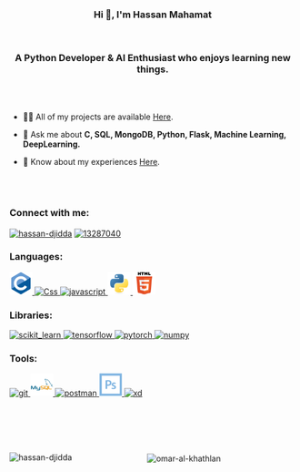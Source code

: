 <h3 align="center">Hi 👋, I'm Hassan Mahamat </h3>
<br/>
<h3 align="center">A Python Developer & AI Enthusiast who enjoys learning new things.</h3>

<br/>
<br/>

- 👨‍💻 All of my projects are available [Here](https://github.com/hassan-djidda?tab=repositories).

- 💬 Ask me about **C, SQL, MongoDB, Python, Flask,  Machine Learning, DeepLearning.**

- 📄 Know about my experiences [Here](https://www.linkedin.com/in/hassan-djidda/).


<br/>
<br/>

<h3 align="left">Connect with me:</h3>

<p align="left">
<a href="https://linkedin.com/in/hassan-djidda" target="blank"><img align="center" src="https://cdn.jsdelivr.net/npm/simple-icons@3.0.1/icons/linkedin.svg" alt="hassan-djidda" height="30" width="40" /></a>
<a href="https://stackoverflow.com/users/13287040" target="blank"><img align="center" src="https://cdn.jsdelivr.net/npm/simple-icons@3.0.1/icons/stackoverflow.svg" alt="13287040" height="30" width="40" /></a>
</p>

<h3 align="left">Languages:</h3>

<p align="left"> <a href="https://www.cprogramming.com/" target="_blank"> <img src="https://raw.githubusercontent.com/devicons/devicon/master/icons/c/c-original.svg" alt="c" width="40" height="40"/> </a> <a href="https://developer.mozilla.org/fr/docs/Web/CSS" target="_blank"> <img src="https://www.vectorlogo.zone/logos/w3_css/w3_css-icon.svg" alt="Css" width="40" height="40"/> </a> <a href="https://developer.mozilla.org/fr/docs/Web/HTML" target="_blank"> <img src="https://www.vectorlogo.zone/logos/javascript/javascript-icon.svg" alt="javascript" width="40" height="40"/> </a> <a href="https://www.python.org" target="_blank"> <img src="https://raw.githubusercontent.com/devicons/devicon/master/icons/python/python-original.svg" alt="python" width="40" height="40"/> </a> <a href="https://www.w3.org/html/" target="_blank"> <img src="https://raw.githubusercontent.com/devicons/devicon/master/icons/html5/html5-original-wordmark.svg" 
alt="html5" width="40" height="40"/> </a> </p>

<h3 align="left">Libraries:</h3>
<p align="left"> <a href="https://scikit-learn.org/" target="_blank"> <img src="https://upload.wikimedia.org/wikipedia/commons/0/05/Scikit_learn_logo_small.svg" alt="scikit_learn" width="40" height="40"/> </a> <a href="https://www.tensorflow.org" target="_blank"> <img src="https://www.vectorlogo.zone/logos/tensorflow/tensorflow-icon.svg" alt="tensorflow" width="40" height="40"/> </a> <a href="https://pytorch.org/" target="_blank"> <img src="https://www.vectorlogo.zone/logos/pytorch/pytorch-icon.svg" alt="pytorch" width="40" height="40"/> </a> <a href="https://numpy.org" target="_blank"> <img src="https://www.vectorlogo.zone/logos/numpy/numpy-icon.svg" alt="numpy" width="40" height="40"/> </a> </p> 

<h3 align="left">Tools:</h3>


<p align="left"> <a href="https://git-scm.com/" target="_blank"> <img src="https://www.vectorlogo.zone/logos/git-scm/git-scm-icon.svg" alt="git" width="40" height="40"/> </a> <a href="https://www.mysql.com/" target="_blank"> <img src="https://raw.githubusercontent.com/devicons/devicon/master/icons/mysql/mysql-original-wordmark.svg" alt="mysql" width="40" height="40"/> </a> <a href="https://postman.com" target="_blank"> <img src="https://www.vectorlogo.zone/logos/getpostman/getpostman-icon.svg" alt="postman" width="40" height="40"/> </a> <a href="https://www.photoshop.com/en" target="_blank"> <img src="https://raw.githubusercontent.com/devicons/devicon/master/icons/photoshop/photoshop-line.svg" alt="photoshop" width="40" height="40"/> </a> 
<a href="https://www.adobe.com/products/xd.html" target="_blank"> <img src="https://cdn.worldvectorlogo.com/logos/adobe-xd.svg" alt="xd" width="40" height="40"/> </a> </p>

<br/>
<br/>
<br/>
<br/>

<p align="middle"> <img align="left" src="https://github-readme-stats.vercel.app/api/top-langs?username=hassan-djidda&show_icons=true&locale=en&hide_border=true&theme=onedark&bg_color=00000000" alt="hassan-djidda"/><img align="center" src="https://github-readme-stats.vercel.app/api?username=hassan-djidda&show_icons=true&locale=en&hide_border=true&theme=onedark&bg_color=00000000" alt="omar-al-khathlan" /> </p>

